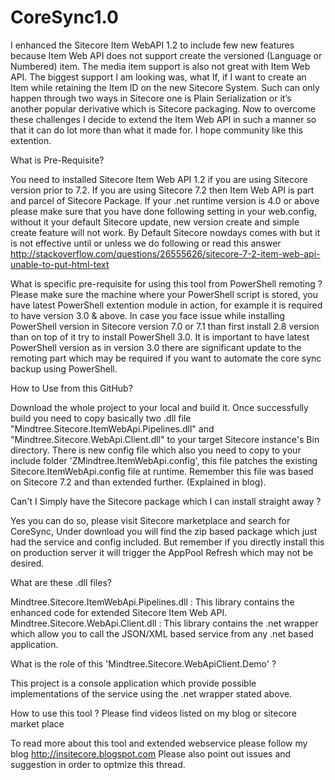 # CoreSync1.0
I enhanced the Sitecore Item WebAPI 1.2 to include few new features because Item Web API does not support create the versioned (Language or Numbered) item. The media item support is also not great with Item Web API. The biggest support I am looking was, what If, if I want to create an Item while retaining the Item ID on the new Sitecore System. Such can only happen through two ways in Sitecore one is Plain Serialization or it’s another popular derivative which is Sitecore packaging.
Now to overcome these challenges I decide to extend the Item Web API in such a manner so that it can do lot more than what it made for. I hope community like this extention.

What is Pre-Requisite?

 You need to installed Sitecore Item Web API 1.2 if you are using Sitecore version prior to 7.2. If you are using Sitecore 7.2 then Item Web API is part and parcel of Sitecore Package.
 If your .net runtime version is 4.0 or above please make sure that you have done following setting in your web.config, without it your default Sitecore update, new version create and simple create feature will not work.
By Default Sitecore nowdays comes with
<pages validateRequest="false"/>
but it is not effective until or unless we do following
<httpRuntime requestValidationMode="2.0"/>
or read this answer http://stackoverflow.com/questions/26555626/sitecore-7-2-item-web-api-unable-to-put-html-text
 
What is specific pre-requisite for using this tool from PowerShell remoting ?
Please make sure the machine where your PowerShell script is stored, you have latest PowerShell extention module in action, for example it is required to have version 3.0 & above. In case you face issue while installing PowerShell version in Sitecore version 7.0 or 7.1 than first install 2.8 version than on top of it try to install PowerShell 3.0. It is important to have latest PowerShell version as in version 3.0 there are significant update to the remoting part which may be required if you want to automate the core sync backup using PowerShell.

How to Use from this GitHub?

 Download the whole project to your local and build it. Once successfully build you need to copy basically two .dll file "Mindtree.Sitecore.ItemWebApi.Pipelines.dll" and "Mindtree.Sitecore.WebApi.Client.dll" to your target Sitecore instance's Bin directory. There is new config file which also you need to copy to your include folder 'ZMindtree.ItemWebApi.config', this file patches the existing Sitecore.ItemWebApi.config file at runtime. Remember this file was based on Sitecore 7.2 and than extended further. (Explained in blog).

Can't I Simply have the Sitecore package which I can install straight away ?

 Yes you can do so, please visit Sitecore marketplace and search for CoreSync, Under download you will find the zip based package which just had the service and config included. But remember if you directly install this on production server it will trigger the AppPool Refresh which may not be desired.
 
What are these .dll files?

Mindtree.Sitecore.ItemWebApi.Pipelines.dll : This library contains the enhanced code for extended Sitecore Item Web API.
Mindtree.Sitecore.WebApi.Client.dll : This library contains the .net wrapper which allow you to call the JSON/XML based service from any .net based application.

What is the role of this 'Mindtree.Sitecore.WebApiClient.Demo' ?

This project is a console application which provide possible implementations of the service using the .net wrapper stated above.

How to use this tool ?
Please find videos listed on my blog or sitecore market place

To read more about this tool and extended webservice please follow my blog http://insitecore.blogspot.com 
Please also point out issues and suggestion in order to optmize this thread.
